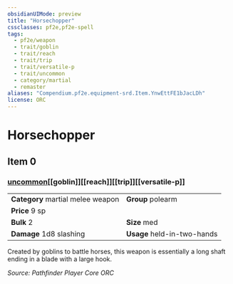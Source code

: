 ```yaml
---
obsidianUIMode: preview
title: "Horsechopper"
cssclasses: pf2e,pf2e-spell
tags:
  - pf2e/weapon
  - trait/goblin
  - trait/reach
  - trait/trip
  - trait/versatile-p
  - trait/uncommon
  - category/martial
  - remaster
aliases: "Compendium.pf2e.equipment-srd.Item.YnwEttFE1bJacLDh"
license: ORC
---
```

# Horsechopper
## Item 0
### [uncommon](uncommon "Uncommon Rarity Trait")[[goblin]][[reach]][[trip]][[versatile-p]]

|  |  |
| -- | -- |
| **Category** martial melee weapon | **Group** polearm |
| **Price** 9 sp |  |
| **Bulk** 2 | **Size** med |
| **Damage** 1d8 slashing  | **Usage** held-in-two-hands |



Created by goblins to battle horses, this weapon is essentially a long shaft ending in a blade with a large hook.

*Source: Pathfinder Player Core*
*ORC*